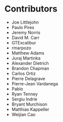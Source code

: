 # Contributors
* Joe Littlejohn
* Paulo Pires
* Jeremy Norris
* David M. Carr
* GTExcalibur
* rmarpozo
* Matthew Adams
* Juraj Martinka
* Alexander Dietrich
* Brandon Chapman
* Carlos Ortiz
* Pierre Delagrave
* Pierre-Jean Vardanega
* Pablo
* Ryan Tenney
* Sergiu Indrie
* Bryant Murchison
* Matthias Kappeller
* Weijian Cao
